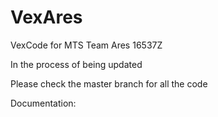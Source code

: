# VexAres
VexCode for MTS Team Ares 16537Z

In the process of being updated

Please check the master branch for all the code

Documentation:

